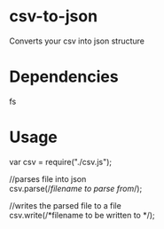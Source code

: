 csv-to-json
=======

Converts your csv into json structure

Dependencies
====
fs

Usage
=====
var csv = require("./csv.js");

//parses file into json<br>
csv.parse(/*filename to parse from*/);

//writes the parsed file to a file<br>
csv.write(/*filename to be written to */);

